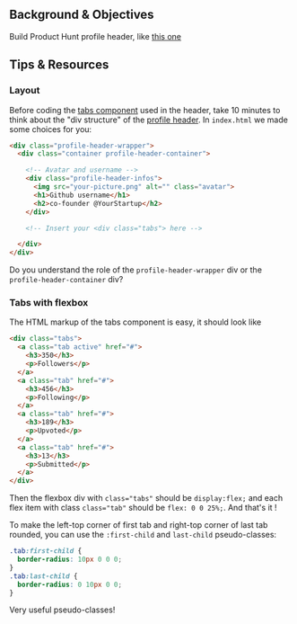 ## Background & Objectives

Build Product Hunt profile header, like [this one](http://lewagon.github.io/html-css-challenges/11-profile-with-tabs/)


## Tips & Resources

### Layout

Before coding the [tabs component](http://lewagon.github.io/ui-components/#tabs) used in the header, take 10 minutes to think about the "div structure" of the [profile header](http://lewagon.github.io/html-css-challenges/11-profile-with-tabs/). In `index.html` we made some choices for you:


```html
<div class="profile-header-wrapper">
  <div class="container profile-header-container">

    <!-- Avatar and username -->
    <div class="profile-header-infos">
      <img src="your-picture.png" alt="" class="avatar">
      <h1>Github username</h1>
      <h2>co-founder @YourStartup</h2>
    </div>

    <!-- Insert your <div class="tabs"> here -->

  </div>
</div>
```

Do you understand the role of the `profile-header-wrapper` div or the `profile-header-container` div?


### Tabs with flexbox

The HTML markup of the tabs component is easy, it should look like

```html
<div class="tabs">
  <a class="tab active" href="#">
    <h3>350</h3>
    <p>Followers</p>
  </a>
  <a class="tab" href="#">
    <h3>456</h3>
    <p>Following</p>
  </a>
  <a class="tab" href="#">
    <h3>189</h3>
    <p>Upvoted</p>
  </a>
  <a class="tab" href="#">
    <h3>13</h3>
    <p>Submitted</p>
  </a>
</div>
```

Then the flexbox div with `class="tabs"` should be `display:flex;` and each flex item with class `class="tab"` should be `flex: 0 0 25%;`. And that's it !

To make the left-top corner of first tab and right-top corner of last tab rounded, you can use the `:first-child` and `last-child` pseudo-classes:

```css
.tab:first-child {
  border-radius: 10px 0 0 0;
}
.tab:last-child {
  border-radius: 0 10px 0 0;
}
```

Very useful pseudo-classes!

